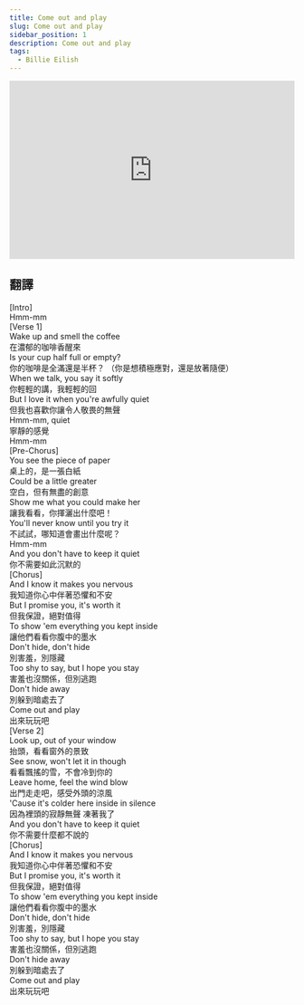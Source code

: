 ```yaml
---
title: Come out and play  
slug: Come out and play  
sidebar_position: 1
description: Come out and play 
tags:
  - Billie Eilish
---
```


<iframe width="100%" height="315" src="https://www.youtube.com/embed/xXFdnHiGwos" title="YouTube video player" frameborder="0" allow="accelerometer; autoplay; clipboard-write; encrypted-media; gyroscope; picture-in-picture; web-share" allowfullscreen></iframe>


## 翻譯
[Intro]  
Hmm-mm  
[Verse 1]  
Wake up and smell the coffee  
在濃郁的咖啡香醒來  
Is your cup half full or empty?  
你的咖啡是全滿還是半杯？ （你是想積極應對，還是放著隨便）  
When we talk, you say it softly  
你輕輕的講，我輕輕的回  
But I love it when you're awfully quiet  
但我也喜歡你讓令人敬畏的無聲  
Hmm-mm, quiet  
寧靜的感覺  
Hmm-mm  
[Pre-Chorus]  
You see the piece of paper  
桌上的，是一張白紙  
Could be a little greater  
空白，但有無盡的創意  
Show me what you could make her  
讓我看看，你揮灑出什麼吧！  
You'll never know until you try it  
不試試，哪知道會畫出什麼呢？  
Hmm-mm  
And you don't have to keep it quiet  
你不需要如此沉默的  
[Chorus]  
And I know it makes you nervous  
我知道你心中伴著恐懼和不安  
But I promise you, it's worth it  
但我保證，絕對值得  
To show 'em everything you kept inside  
讓他們看看你腹中的墨水  
Don't hide, don't hide  
別害羞，別隱藏  
Too shy to say, but I hope you stay  
害羞也沒關係，但別逃跑  
Don't hide away  
別躲到暗處去了  
Come out and play  
出來玩玩吧  
[Verse 2]  
Look up, out of your window  
抬頭，看看窗外的景致  
See snow, won't let it in though  
看看飄搖的雪，不會冷到你的  
Leave home, feel the wind blow  
出門走走吧，感受外頭的涼風  
'Cause it's colder here inside in silence  
因為裡頭的寂靜無聲 凍著我了  
And you don't have to keep it quiet  
你不需要什麼都不說的  
[Chorus]  
And I know it makes you nervous  
我知道你心中伴著恐懼和不安  
But I promise you, it's worth it  
但我保證，絕對值得  
To show 'em everything you kept inside  
讓他們看看你腹中的墨水  
Don't hide, don't hide  
別害羞，別隱藏  
Too shy to say, but I hope you stay  
害羞也沒關係，但別逃跑  
Don't hide away  
別躲到暗處去了  
Come out and play  
出來玩玩吧  
    

